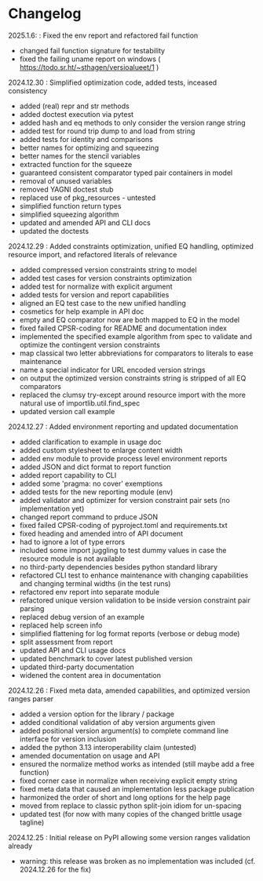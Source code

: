 # Changelog

2025.1.6:
:    Fixed the env report and refactored fail function
- changed fail function signature for testability
- fixed the failing uname report on windows ( <https://todo.sr.ht/~sthagen/versioalueet/1> )

2024.12.30
:    Simplified optimization code, added tests, inceased consistency
- added (real) repr and str methods
- added doctest execution via pytest
- added hash and eq methods to only consider the version range string
- added test for round trip dump to and load from string
- added tests for identity and comparisons
- better names for optimizing and squeezing
- better names for the stencil variables
- extracted function for the squeeze
- guaranteed consistent comparator typed pair containers in model
- removal of unused variables
- removed YAGNI doctest stub
- replaced use of pkg_resources - untested
- simplified function return types
- simplified squeezing algorithm
- updated and amended API and CLI docs
- updated the doctests

2024.12.29
:    Added constraints optimization, unified EQ handling, optimized resource import, and refactored literals of relevance
- added compressed version constraints string to model
- added test cases for version constraints optimization
- added test for normalize with explicit argument
- added tests for version and report capabilities
- aligned an EQ test case to the new unified handling
- cosmetics for help example in API doc
- empty and EQ comparator now are both mapped to EQ in the model
- fixed failed CPSR-coding for README and documentation index
- implemented the specified example algorithm from spec to validate and optimize the contingent version constraints
- map classical two letter abbreviations for comparators to literals to ease maintenance
- name a special indicator for URL encoded version strings
- on output the optimized version constraints string is stripped of all EQ comparators
- replaced the clumsy try-except around resource import with the more natural use of importlib.util.find_spec
- updated version call example

2024.12.27
:    Added environment reporting and updated documentation
- added clarification to example in usage doc
- added custom stylesheet to enlarge content width
- added env module to provide process level environment reports
- added JSON and dict format to report function
- added report capability to CLI
- added some 'pragma: no cover' exemptions
- added tests for the new reporting module (env)
- added validator and optimizer for version constraint pair sets (no implementation yet)
- changed report command to prduce JSON
- fixed failed CPSR-coding of pyproject.toml and requirements.txt
- fixed heading and amended intro of API document
- had to ignore a lot of type errors
- included some import juggling to test dummy values in case the resource module is not available
- no third-party dependencies besides python standard library
- refactored CLI test to enhance maintenance with changing capabilities and changing terminal widths (in the test runs)
- refactored env report into separate module
- refactored unique version validation to be inside version constraint pair parsing
- replaced debug version of an example
- replaced help screen info
- simplified flattening for log format reports (verbose or debug mode)
- split assessment from report
- updated API and CLI usage docs
- updated benchmark to cover latest published version
- updated third-party documentation
- widened the content area in documentation

2024.12.26
:    Fixed meta data, amended capabilities, and optimized version ranges parser
- added a version option for the library / package
- added conditional validation of aby version arguments given
- added positional version argument(s) to complete command line interface for version inclusion
- added the python 3.13 interoperability claim (untested)
- amended documentation on usage and API
- ensured the normalize method works as intended (still maybe add a free function)
- fixed corner case in normalize when receiving explicit empty string
- fixed meta data that caused an implementation less package publication
- harmonized the order of short and long options for the help page
- moved from replace to classic python split-join idiom for un-spacing
- updated test (for now with many copies of the changed brittle usage tagline)


2024.12.25
:    Initial release on PyPI allowing some version ranges validation already
- warning: this release was broken as no implementation was included (cf. 2024.12.26 for the fix)
